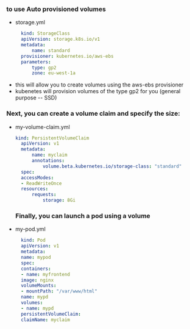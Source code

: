 ### to use Auto provisioned volumes
- storage.yml
  ``` yaml
    kind: StorageClass
    apiVersion: storage.k8s.io/v1
    metadata:
        name: standard
    provisioner: kubernetes.io/aws-ebs
    parameters:
        type: gp2
        zone: eu-west-1a
  ```
- this will allow you to create volumes using the aws-ebs provisioner
- kubenetes will provision volumes of the type gp2 for you (general purpose -- SSD) 


### Next, you can create a volume claim and specify the size:
- my-volume-claim.yml
  ``` yaml
  kind: PersistentVolumeClaim
    apiVersion: v1
    metadata:
        name: myclaim
        annotations:
            volume.beta.kubernetes.io/storage-class: "standard"
    spec:
    accessModes:
    - ReadWriteOnce
    resources:
        requests:
            storage: 8Gi
  ```

  ### Finally, you can launch a pod using a volume
- my-pod.yml 
  ``` yaml
    kind: Pod
    apiVersion: v1
    metadata:
    name: mypod
    spec:
    containers:
    - name: myfrontend
    image: nginx
    volumeMounts:
    - mountPath: "/var/www/html"
    name: mypd
    volumes:
    - name: mypd
    persistentVolumeClaim:
    claimName: myclaim
  ```
